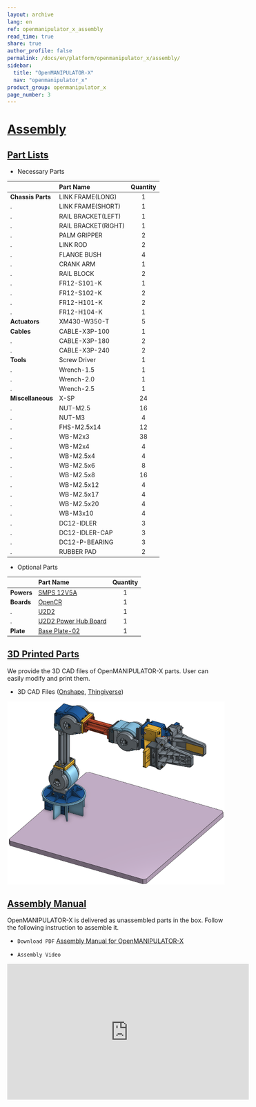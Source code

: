 ```yaml
---
layout: archive
lang: en
ref: openmanipulator_x_assembly
read_time: true
share: true
author_profile: false
permalink: /docs/en/platform/openmanipulator_x/assembly/
sidebar:
  title: "OpenMANIPULATOR-X"
  nav: "openmanipulator_x"
product_group: openmanipulator_x
page_number: 3
---
```


<div style="counter-reset: h1 2"></div>

# [Assembly](#assembly)

## [Part Lists](#part-lists)

- Necessary Parts

|                   | Part Name           | Quantity |
|:------------------|:--------------------|:--------:|
| **Chassis Parts** | LINK FRAME(LONG)    |    1     |
| .                 | LINK FRAME(SHORT)   |    1     |
| .                 | RAIL BRACKET(LEFT)  |    1     |
| .                 | RAIL BRACKET(RIGHT) |    1     |
| .                 | PALM GRIPPER        |    2     |
| .                 | LINK ROD            |    2     |
| .                 | FLANGE BUSH         |    4     |
| .                 | CRANK ARM           |    1     |
| .                 | RAIL BLOCK          |    2     |
| .                 | FR12-S101-K         |    1     |
| .                 | FR12-S102-K         |    2     |
| .                 | FR12-H101-K         |    2     |
| .                 | FR12-H104-K         |    1     |
| **Actuators**     | XM430-W350-T        |    5     |
| **Cables**        | CABLE-X3P-100       |    1     |
| .                 | CABLE-X3P-180       |    2     |
| .                 | CABLE-X3P-240       |    2     |
| **Tools**         | Screw Driver        |    1     |
| .                 | Wrench-1.5          |    1     |
| .                 | Wrench-2.0          |    1     |
| .                 | Wrench-2.5          |    1     |
| **Miscellaneous** | X-SP                |    24    |
| .                 | NUT-M2.5            |    16    |
| .                 | NUT-M3              |    4     |
| .                 | FHS-M2.5x14         |    12    |
| .                 | WB-M2x3             |    38    |
| .                 | WB-M2x4             |    4     |
| .                 | WB-M2.5x4           |    4     |
| .                 | WB-M2.5x6           |    8     |
| .                 | WB-M2.5x8           |    16    |
| .                 | WB-M2.5x12          |    4     |
| .                 | WB-M2.5x17          |    4     |
| .                 | WB-M2.5x20          |    4     |
| .                 | WB-M3x10            |    4     |
| .                 | DC12-IDLER          |    3     |
| .                 | DC12-IDLER-CAP      |    3     |
| .                 | DC12-P-BEARING      |    3     |
| .                 | RUBBER PAD          |    2     |

- Optional Parts

|            | Part Name                                                                                        | Quantity |
|:-----------|:-------------------------------------------------------------------------------------------------|:--------:|
| **Powers** | [SMPS 12V5A](http://www.robotis-shop-en.com/?act=shop_en.goods_view&GS=1369&keyword=smps)        |    1     |
| **Boards** | [OpenCR](http://www.robotis-shop-en.com/?act=shop_en.goods_view&GS=3289&GC=GD0B0100)             |    1     |
| .          | [U2D2](http://www.robotis-shop-en.com/?act=shop_en.goods_view&GS=3288&keyword=u2d2)              |    1     |
| .          | [U2D2 Power Hub Board](http://www.robotis-shop-en.com/?act=shop_en.goods_view&GS=3332&GC=GD0B01) |    1     |
| **Plate**  | [Base Plate-02](http://www.robotis-shop-en.com/?act=shop_en.goods_view&GS=3331)                  |    1     |


<!-- - [Parts of OpenMANIPULATOR-X](https://docs.google.com/a/robotis.com/spreadsheets/d/1h46Vw3amU0FZl3JSRS42BNoAaKeJoDlHAJGMKVe05ts/edit?usp=sharing) -->

<!-- [DIY Manual](https://drive.google.com/open?id=1c5U0v2dQhYiulqiWI0VQMameG82WCc-4rl6J6zlQejA) -->

## [3D Printed Parts](#3d-printed-parts)

We provide the 3D CAD files of OpenMANIPULATOR-X parts. User can easily modify and print them.

- 3D CAD Files ([Onshape](http://www.robotis.com/service/download.php?no=690), [Thingiverse](https://www.thingiverse.com/thing:3069574))

![](/assets/images/platform/openmanipulator_x/OpenManipulator_Chain_OnShape.png)

## [Assembly Manual](#assembly-manual)

OpenMANIPULATOR-X is delivered as unassembled parts in the box. Follow the following instruction to assemble it.

- `Download PDF` [Assembly Manual for OpenMANIPULATOR-X](http://www.robotis.com/service/download.php?no=1255)

- `Assembly Video`

<iframe width="560" height="315" src="https://www.youtube.com/embed/eJTIeDepmNo" frameborder="0" gesture="media" allow="encrypted-media" allowfullscreen></iframe>
